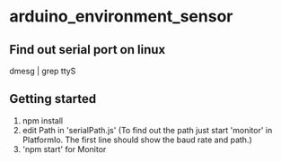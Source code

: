 # arduino_environment_sensor

## Find out serial port on linux
dmesg | grep ttyS

## Getting started



1) npm install
2) edit Path in 'serialPath.js' (To find out the path just start 'monitor' in PlatformIo. The first line should show the baud rate and path.)
2) 'npm start' for Monitor 